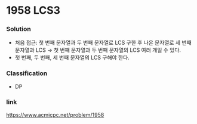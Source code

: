 # 1958 LCS3

### Solution
* 처음 접근: 첫 번째 문자열과 두 번째 문자열로 LCS 구한 후 나온 문자열로 세 번째 문자열과 LCS
-> 첫 번째 문자열과 두 번째 문자열의 LCS 여러 개일 수 있다.
* 첫 번째, 두 번째, 세 번째 문자열의 LCS 구해야 한다.

### Classification
* DP

### link
https://www.acmicpc.net/problem/1958